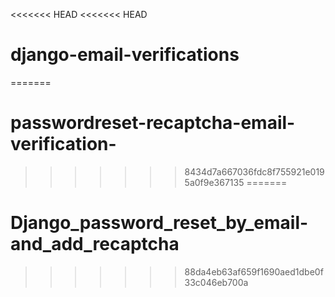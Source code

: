 <<<<<<< HEAD
<<<<<<< HEAD
# django-email-verifications
=======
# passwordreset-recaptcha-email-verification-
>>>>>>> 8434d7a667036fdc8f755921e0195a0f9e367135
=======
# Django_password_reset_by_email-and_add_recaptcha
>>>>>>> 88da4eb63af659f1690aed1dbe0f33c046eb700a
